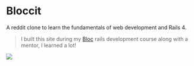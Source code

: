 # Bloccit

A reddit clone to learn the fundamentals of web development and Rails 4.

> I built this site during my [Bloc](https://bloc.io) rails development course along with a mentor, I learned a lot!

![](https://cl.ly/3H1R261R3S3y/bloccit.png)
